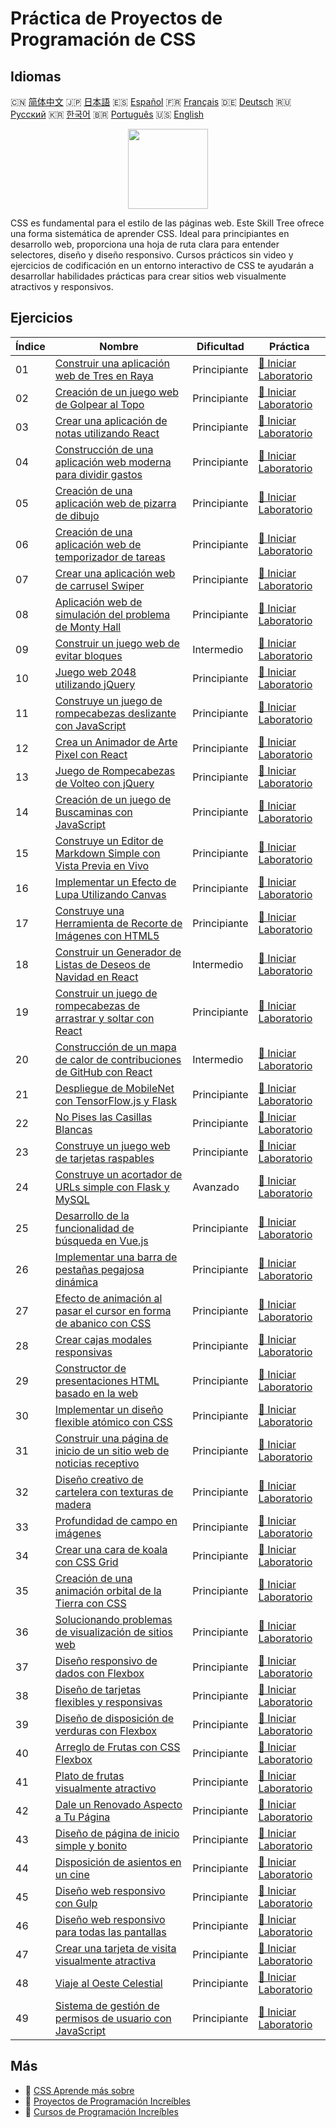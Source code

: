 # Práctica de Proyectos de Programación de CSS

## Idiomas

🇨🇳 [简体中文](README_zh.md) 🇯🇵 [日本語](README_ja.md) 🇪🇸 [Español](README_es.md) 🇫🇷 [Français](README_fr.md) 🇩🇪 [Deutsch](README_de.md) 🇷🇺 [Русский](README_ru.md) 🇰🇷 [한국어](README_ko.md) 🇧🇷 [Português](README_pt.md) 🇺🇸 [English](README.md) 

<div align="center">
<img width="128px" src="https://file.labex.io/path/YheSJQuYYCNJ.png">
</div>

CSS es fundamental para el estilo de las páginas web. Este Skill Tree ofrece una forma sistemática de aprender CSS. Ideal para principiantes en desarrollo web, proporciona una hoja de ruta clara para entender selectores, diseño y diseño responsivo. Cursos prácticos sin video y ejercicios de codificación en un entorno interactivo de CSS te ayudarán a desarrollar habilidades prácticas para crear sitios web visualmente atractivos y responsivos.

## Ejercicios

|   Índice | Nombre                                                                                                                                                      | Dificultad   | Práctica                                                                                                        |
|----------|-------------------------------------------------------------------------------------------------------------------------------------------------------------|--------------|-----------------------------------------------------------------------------------------------------------------|
|       01 | [Construir una aplicación web de Tres en Raya](https://labex.io/es/courses/project-build-a-tic-tac-toe-web-app)                                             | Principiante | [🚀 Iniciar Laboratorio](https://labex.io/es/courses/project-build-a-tic-tac-toe-web-app)                       |
|       02 | [Creación de un juego web de Golpear al Topo](https://labex.io/es/courses/project-creating-a-whack-a-mole-web-game)                                         | Principiante | [🚀 Iniciar Laboratorio](https://labex.io/es/courses/project-creating-a-whack-a-mole-web-game)                  |
|       03 | [Crear una aplicación de notas utilizando React](https://labex.io/es/courses/project-create-a-notes-app-using-react)                                        | Principiante | [🚀 Iniciar Laboratorio](https://labex.io/es/courses/project-create-a-notes-app-using-react)                    |
|       04 | [Construcción de una aplicación web moderna para dividir gastos](https://labex.io/es/courses/project-building-a-expense-splitter-web-app)                   | Principiante | [🚀 Iniciar Laboratorio](https://labex.io/es/courses/project-building-a-expense-splitter-web-app)               |
|       05 | [Creación de una aplicación web de pizarra de dibujo](https://labex.io/es/courses/project-creating-a-drawing-board-web-app)                                 | Principiante | [🚀 Iniciar Laboratorio](https://labex.io/es/courses/project-creating-a-drawing-board-web-app)                  |
|       06 | [Creación de una aplicación web de temporizador de tareas](https://labex.io/es/courses/project-creating-a-task-timer-web-app)                               | Principiante | [🚀 Iniciar Laboratorio](https://labex.io/es/courses/project-creating-a-task-timer-web-app)                     |
|       07 | [Crear una aplicación web de carrusel Swiper](https://labex.io/es/courses/project-create-a-swiper-carousel-web-app)                                         | Principiante | [🚀 Iniciar Laboratorio](https://labex.io/es/courses/project-create-a-swiper-carousel-web-app)                  |
|       08 | [Aplicación web de simulación del problema de Monty Hall](https://labex.io/es/courses/project-monty-hall-problem-simulation-web-app)                        | Principiante | [🚀 Iniciar Laboratorio](https://labex.io/es/courses/project-monty-hall-problem-simulation-web-app)             |
|       09 | [Construir un juego web de evitar bloques](https://labex.io/es/courses/project-building-a-web-avoiding-block-game)                                          | Intermedio   | [🚀 Iniciar Laboratorio](https://labex.io/es/courses/project-building-a-web-avoiding-block-game)                |
|       10 | [Juego web 2048 utilizando jQuery](https://labex.io/es/courses/project-2048-web-game-using-jquery)                                                          | Principiante | [🚀 Iniciar Laboratorio](https://labex.io/es/courses/project-2048-web-game-using-jquery)                        |
|       11 | [Construye un juego de rompecabezas deslizante con JavaScript](https://labex.io/es/courses/project-build-a-sliding-puzzle-game-with-javascript)             | Principiante | [🚀 Iniciar Laboratorio](https://labex.io/es/courses/project-build-a-sliding-puzzle-game-with-javascript)       |
|       12 | [Crea un Animador de Arte Pixel con React](https://labex.io/es/courses/project-create-a-pixel-art-animator-with-react)                                      | Principiante | [🚀 Iniciar Laboratorio](https://labex.io/es/courses/project-create-a-pixel-art-animator-with-react)            |
|       13 | [Juego de Rompecabezas de Volteo con jQuery](https://labex.io/es/courses/project-jquery-flip-puzzle-game)                                                   | Principiante | [🚀 Iniciar Laboratorio](https://labex.io/es/courses/project-jquery-flip-puzzle-game)                           |
|       14 | [Creación de un juego de Buscaminas con JavaScript](https://labex.io/es/courses/project-creating-a-minesweeper-game-with-javascript)                        | Principiante | [🚀 Iniciar Laboratorio](https://labex.io/es/courses/project-creating-a-minesweeper-game-with-javascript)       |
|       15 | [Construye un Editor de Markdown Simple con Vista Previa en Vivo](https://labex.io/es/courses/project-build-a-simple-markdown-editor-with-live-preview)     | Principiante | [🚀 Iniciar Laboratorio](https://labex.io/es/courses/project-build-a-simple-markdown-editor-with-live-preview)  |
|       16 | [Implementar un Efecto de Lupa Utilizando Canvas](https://labex.io/es/courses/project-implement-a-magnifying-glass-effect-using-canvas)                     | Principiante | [🚀 Iniciar Laboratorio](https://labex.io/es/courses/project-implement-a-magnifying-glass-effect-using-canvas)  |
|       17 | [Construye una Herramienta de Recorte de Imágenes con HTML5](https://labex.io/es/courses/project-build-an-image-cropping-tool-using-html5)                  | Principiante | [🚀 Iniciar Laboratorio](https://labex.io/es/courses/project-build-an-image-cropping-tool-using-html5)          |
|       18 | [Construir un Generador de Listas de Deseos de Navidad en React](https://labex.io/es/courses/project-building-a-christmas-wish-list-builder-in-react)       | Intermedio   | [🚀 Iniciar Laboratorio](https://labex.io/es/courses/project-building-a-christmas-wish-list-builder-in-react)   |
|       19 | [Construir un juego de rompecabezas de arrastrar y soltar con React](https://labex.io/es/courses/project-building-a-react-drag-and-drop-puzzle-game)        | Principiante | [🚀 Iniciar Laboratorio](https://labex.io/es/courses/project-building-a-react-drag-and-drop-puzzle-game)        |
|       20 | [Construcción de un mapa de calor de contribuciones de GitHub con React](https://labex.io/es/courses/project-building-a-react-github-heatmap-contributions) | Intermedio   | [🚀 Iniciar Laboratorio](https://labex.io/es/courses/project-building-a-react-github-heatmap-contributions)     |
|       21 | [Despliegue de MobileNet con TensorFlow.js y Flask](https://labex.io/es/courses/project-deploying-mobilenet-with-tensorflowjs-and-flask)                    | Principiante | [🚀 Iniciar Laboratorio](https://labex.io/es/courses/project-deploying-mobilenet-with-tensorflowjs-and-flask)   |
|       22 | [No Pises las Casillas Blancas](https://labex.io/es/courses/project-dont-step-on-the-white-tile)                                                            | Principiante | [🚀 Iniciar Laboratorio](https://labex.io/es/courses/project-dont-step-on-the-white-tile)                       |
|       23 | [Construye un juego web de tarjetas raspables](https://labex.io/es/courses/project-scratch-card-game)                                                       | Principiante | [🚀 Iniciar Laboratorio](https://labex.io/es/courses/project-scratch-card-game)                                 |
|       24 | [Construye un acortador de URLs simple con Flask y MySQL](https://labex.io/es/courses/project-build-a-simple-url-shortener-with-flask-and-mysql)            | Avanzado     | [🚀 Iniciar Laboratorio](https://labex.io/es/courses/project-build-a-simple-url-shortener-with-flask-and-mysql) |
|       25 | [Desarrollo de la funcionalidad de búsqueda en Vue.js](https://labex.io/es/courses/project-do-a-search)                                                     | Principiante | [🚀 Iniciar Laboratorio](https://labex.io/es/courses/project-do-a-search)                                       |
|       26 | [Implementar una barra de pestañas pegajosa dinámica](https://labex.io/es/courses/project-dynamic-tab-bar)                                                  | Principiante | [🚀 Iniciar Laboratorio](https://labex.io/es/courses/project-dynamic-tab-bar)                                   |
|       27 | [Efecto de animación al pasar el cursor en forma de abanico con CSS](https://labex.io/es/courses/project-unfold-your-fan)                                   | Principiante | [🚀 Iniciar Laboratorio](https://labex.io/es/courses/project-unfold-your-fan)                                   |
|       28 | [Crear cajas modales responsivas](https://labex.io/es/courses/project-naughty-modal-box)                                                                    | Principiante | [🚀 Iniciar Laboratorio](https://labex.io/es/courses/project-naughty-modal-box)                                 |
|       29 | [Constructor de presentaciones HTML basado en la web](https://labex.io/es/courses/project-web-ppt)                                                          | Principiante | [🚀 Iniciar Laboratorio](https://labex.io/es/courses/project-web-ppt)                                           |
|       30 | [Implementar un diseño flexible atómico con CSS](https://labex.io/es/courses/project-atomic-css)                                                            | Principiante | [🚀 Iniciar Laboratorio](https://labex.io/es/courses/project-atomic-css)                                        |
|       31 | [Construir una página de inicio de un sitio web de noticias receptivo](https://labex.io/es/courses/project-creating-website-homepage)                       | Principiante | [🚀 Iniciar Laboratorio](https://labex.io/es/courses/project-creating-website-homepage)                         |
|       32 | [Diseño creativo de cartelera con texturas de madera](https://labex.io/es/courses/project-creative-billboard)                                               | Principiante | [🚀 Iniciar Laboratorio](https://labex.io/es/courses/project-creative-billboard)                                |
|       33 | [Profundidad de campo en imágenes](https://labex.io/es/courses/project-depth-of-field-in-images)                                                            | Principiante | [🚀 Iniciar Laboratorio](https://labex.io/es/courses/project-depth-of-field-in-images)                          |
|       34 | [Crear una cara de koala con CSS Grid](https://labex.io/es/courses/project-draw-a-koala)                                                                    | Principiante | [🚀 Iniciar Laboratorio](https://labex.io/es/courses/project-draw-a-koala)                                      |
|       35 | [Creación de una animación orbital de la Tierra con CSS](https://labex.io/es/courses/project-exploring-the-earth)                                           | Principiante | [🚀 Iniciar Laboratorio](https://labex.io/es/courses/project-exploring-the-earth)                               |
|       36 | [Solucionando problemas de visualización de sitios web](https://labex.io/es/courses/project-fix-website-display)                                            | Principiante | [🚀 Iniciar Laboratorio](https://labex.io/es/courses/project-fix-website-display)                               |
|       37 | [Diseño responsivo de dados con Flexbox](https://labex.io/es/courses/project-flex-dice-layout)                                                              | Principiante | [🚀 Iniciar Laboratorio](https://labex.io/es/courses/project-flex-dice-layout)                                  |
|       38 | [Diseño de tarjetas flexibles y responsivas](https://labex.io/es/courses/project-flexible-card)                                                             | Principiante | [🚀 Iniciar Laboratorio](https://labex.io/es/courses/project-flexible-card)                                     |
|       39 | [Diseño de disposición de verduras con Flexbox](https://labex.io/es/courses/project-fresh-vegetables)                                                       | Principiante | [🚀 Iniciar Laboratorio](https://labex.io/es/courses/project-fresh-vegetables)                                  |
|       40 | [Arreglo de Frutas con CSS Flexbox](https://labex.io/es/courses/project-fruit-arrangement)                                                                  | Principiante | [🚀 Iniciar Laboratorio](https://labex.io/es/courses/project-fruit-arrangement)                                 |
|       41 | [Plato de frutas visualmente atractivo](https://labex.io/es/courses/project-fruit-platter)                                                                  | Principiante | [🚀 Iniciar Laboratorio](https://labex.io/es/courses/project-fruit-platter)                                     |
|       42 | [Dale un Renovado Aspecto a Tu Página](https://labex.io/es/courses/project-give-your-page-a-makeover)                                                       | Principiante | [🚀 Iniciar Laboratorio](https://labex.io/es/courses/project-give-your-page-a-makeover)                         |
|       43 | [Diseño de página de inicio simple y bonito](https://labex.io/es/courses/project-labex-knowledge-network)                                                   | Principiante | [🚀 Iniciar Laboratorio](https://labex.io/es/courses/project-labex-knowledge-network)                           |
|       44 | [Disposición de asientos en un cine](https://labex.io/es/courses/project-movie-theater-seat-arrangement)                                                    | Principiante | [🚀 Iniciar Laboratorio](https://labex.io/es/courses/project-movie-theater-seat-arrangement)                    |
|       45 | [Diseño web responsivo con Gulp](https://labex.io/es/courses/project-responsive-page-layout)                                                                | Principiante | [🚀 Iniciar Laboratorio](https://labex.io/es/courses/project-responsive-page-layout)                            |
|       46 | [Diseño web responsivo para todas las pantallas](https://labex.io/es/courses/project-responsive-web-design)                                                 | Principiante | [🚀 Iniciar Laboratorio](https://labex.io/es/courses/project-responsive-web-design)                             |
|       47 | [Crear una tarjeta de visita visualmente atractiva](https://labex.io/es/courses/project-user-business-cards)                                                | Principiante | [🚀 Iniciar Laboratorio](https://labex.io/es/courses/project-user-business-cards)                               |
|       48 | [Viaje al Oeste Celestial](https://labex.io/es/courses/project-westward-journey-to-heavenly-west)                                                           | Principiante | [🚀 Iniciar Laboratorio](https://labex.io/es/courses/project-westward-journey-to-heavenly-west)                 |
|       49 | [Sistema de gestión de permisos de usuario con JavaScript](https://labex.io/es/courses/project-permission-management)                                       | Principiante | [🚀 Iniciar Laboratorio](https://labex.io/es/courses/project-permission-management)                             |

## Más

- 🔗 [CSS Aprende más sobre](https://labex.io/es/skilltrees/css)
- 🔗 [Proyectos de Programación Increíbles](https://github.com/labex-labs/awesome-programming-projects)
- 🔗 [Cursos de Programación Increíbles](https://github.com/labex-labs/awesome-programming-courses)

